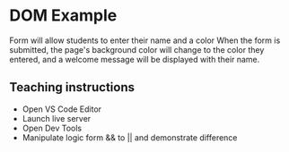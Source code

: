 # DOM Example
Form will allow students to enter their name and a color
When the form is submitted, the page's background color will change to the color they entered, and a welcome message will be displayed with their name.


## Teaching instructions
- Open VS Code Editor
- Launch live server
- Open Dev Tools
- Manipulate logic form && to || and demonstrate difference